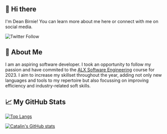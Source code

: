 ## 👋 Hi there  
<!--
**deanbirnie/deanbirnie** is a ✨ _special_ ✨ repository because its `README.md` (this file) appears on your GitHub profile.
-->
 I'm Dean Birnie! You can learn more about me here or connect with me on social media.
 
![Twitter Follow](https://img.shields.io/twitter/follow/DeanBirnie_tech?logoColor=white)

##  &#x1F4D6; About Me
I am an aspiring software developer. I took an opportunity to follow my passion and have commited to the [ALX Software Engineering](https://https://www.alxafrica.com/software-engineering/) course for 2023. I aim to increase my skillset throughout the year, adding not only new languages and tools to my repertoire but also focussing on improving efficiency and industry-related soft skills.


## &#x1f4c8; My GitHub Stats

[![Top  Langs](https://github-readme-stats.vercel.app/api/top-langs/?username=deanbirnie&hide=java,html,css&theme=radical)](https://github.com/deanbirnie/)

[![Catalin's  GitHub  stats](https://github-readme-stats.vercel.app/api?username=deanbirnie&theme=radical)](https://github.com/deanbirnie/)
